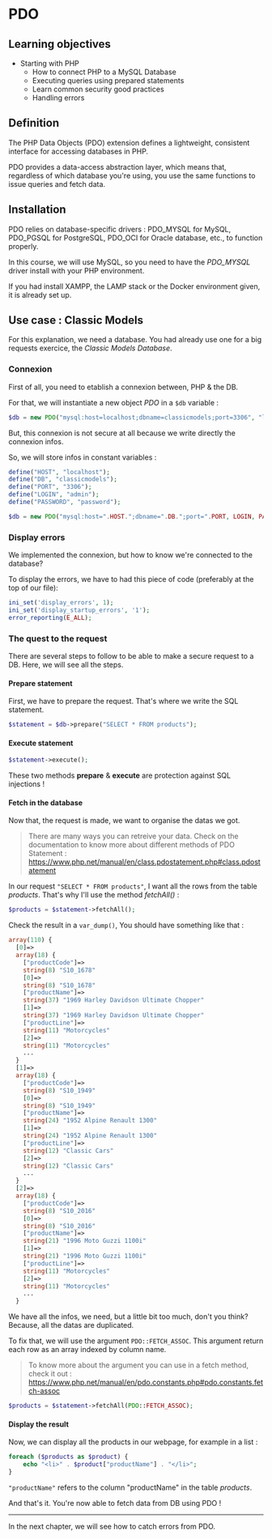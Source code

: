 # PDO

## Learning objectives
- Starting with PHP
	* How to connect PHP to a MySQL Database
	* Executing queries using prepared statements
	* Learn common security good practices
	* Handling errors


## Definition

The PHP Data Objects (PDO) extension defines a lightweight, consistent interface for accessing databases in PHP. 

PDO provides a data-access abstraction layer, which means that, regardless of which database you're using, you use the same functions to issue queries and fetch data. 

## Installation

PDO relies on database-specific drivers : PDO_MYSQL for MySQL, PDO_PGSQL for PostgreSQL, PDO_OCI for Oracle database, etc., to function properly.

In this course, we will use MySQL, so you need to have the *PDO_MYSQL* driver install with your PHP environment. 

If you had install XAMPP, the LAMP stack or the Docker environment given, it is already set up. 

## Use case : Classic Models

For this explanation, we need a database. You had already use one for a big requests exercice, the *Classic Models Database*.  

### Connexion

First of all, you need to etablish a connexion between, PHP & the DB. 

For that, we will instantiate a new object *PDO* in a `$db` variable :

```php
$db = new PDO("mysql:host=localhost;dbname=classicmodels;port=3306", "login", "password");
```

But, this connexion is not secure at all because we write directly the connexion infos. 

So, we will store infos in constant variables :

```php
define("HOST", "localhost");
define("DB", "classicmodels");
define("PORT", "3306");
define("LOGIN", "admin");
define("PASSWORD", "password");

$db = new PDO("mysql:host=".HOST.";dbname=".DB.";port=".PORT, LOGIN, PASSWORD);
```

### Display errors

We implemented the connexion, but how to know we're connected to the database? 

To display the errors, we have to had this piece of code (preferably at the top of our file): 

```php 
ini_set('display_errors', 1);
ini_set('display_startup_errors', '1');
error_reporting(E_ALL);
```

### The quest to the request 

There are several steps to follow to be able to make a secure request to a DB. Here, we will see all the steps.

#### Prepare statement

First, we have to prepare the request. That's where we write the SQL statement. 

```php 
$statement = $db->prepare("SELECT * FROM products");
```

#### Execute statement

```php 
$statement->execute();
``` 

These two methods **prepare** & **execute** are protection against SQL injections ! 

#### Fetch in the database

Now that, the request is made, we want to organise the datas we got.

> There are many ways you can retreive your data. Check on the documentation to know more about different methods of PDO Statement : https://www.php.net/manual/en/class.pdostatement.php#class.pdostatement


In our request `"SELECT * FROM products"`, I want all the rows from the table *products*. That's why I'll use the method *fetchAll()* :

```php 
$products = $statement->fetchAll();
``` 

Check the result in a `var_dump()`, You should have something like that : 


```php 
array(110) {
  [0]=>
  array(18) {
    ["productCode"]=>
    string(8) "S10_1678"
    [0]=>
    string(8) "S10_1678"
    ["productName"]=>
    string(37) "1969 Harley Davidson Ultimate Chopper"
    [1]=>
    string(37) "1969 Harley Davidson Ultimate Chopper"
    ["productLine"]=>
    string(11) "Motorcycles"
    [2]=>
    string(11) "Motorcycles"
    ...
  }
  [1]=>
  array(18) {
    ["productCode"]=>
    string(8) "S10_1949"
    [0]=>
    string(8) "S10_1949"
    ["productName"]=>
    string(24) "1952 Alpine Renault 1300"
    [1]=>
    string(24) "1952 Alpine Renault 1300"
    ["productLine"]=>
    string(12) "Classic Cars"
    [2]=>
    string(12) "Classic Cars"
    ...
  }
  [2]=>
  array(18) {
    ["productCode"]=>
    string(8) "S10_2016"
    [0]=>
    string(8) "S10_2016"
    ["productName"]=>
    string(21) "1996 Moto Guzzi 1100i"
    [1]=>
    string(21) "1996 Moto Guzzi 1100i"
    ["productLine"]=>
    string(11) "Motorcycles"
    [2]=>
    string(11) "Motorcycles"
    ...
  }

```

We have all the infos, we need, but a little bit too much, don't you think? Because, all the datas are duplicated. 


To fix that, we will use the argument `PDO::FETCH_ASSOC`. This argument return each row as an array indexed by column name.

> To know more about the argument you can use in a fetch method, check it out : https://www.php.net/manual/en/pdo.constants.php#pdo.constants.fetch-assoc

```php 
$products = $statement->fetchAll(PDO::FETCH_ASSOC);
``` 


#### Display the result

Now, we can display all the products in our webpage, for example in a list : 

```php 
foreach ($products as $product) {
	echo "<li>" . $product["productName"] . "</li>";
}
``` 

`"productName"` refers to the column "productName" in the table *products*.


And that's it. You're now able to fetch data from DB using PDO ! 

---

In the next chapter, we will see how to catch errors from PDO. 